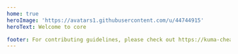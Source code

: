 ```yaml
---
home: true
heroImage: 'https://avatars1.githubusercontent.com/u/44744915'
heroText: Welcome to core

footer: For contributing guidelines, please check out https://kuma-cheatsheet.github.io for more information.
---
```


